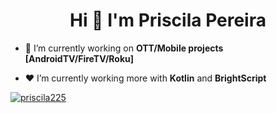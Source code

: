 <h1 align="center">Hi 👋 I'm Priscila Pereira</h1>

- 🔭 I’m currently working on **OTT/Mobile projects [AndroidTV/FireTV/Roku]**

- ❤️ I’m currently working more with **Kotlin** and **BrightScript**

<p align="left"> <a href="https://github.com/ryo-ma/github-profile-trophy"><img src="https://github-profile-trophy.vercel.app/?username=priscila225&column=4&row=1" alt="priscila225" /></a> </p>
